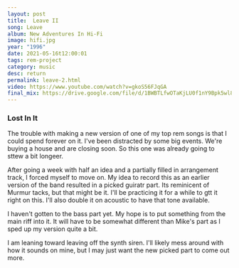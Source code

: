 ```yaml
---
layout: post
title:  Leave II
song: Leave
album: New Adventures In Hi-Fi
image: hifi.jpg
year: "1996"
date: 2021-05-16t12:00:01
tags: rem-project
category: music
desc: return
permalink: leave-2.html
video: https://www.youtube.com/watch?v=gkoS56FJqGA
final_mix: https://drive.google.com/file/d/1BWBTLfwOTaKjLU0f1nY9Bpk5wl8PGqY7/view?usp=sharing
---
```


### Lost In It

The trouble with making a new version of one of my top rem songs is that I could spend forever on it. I've been distracted by some big events. We're buying a house and are closing soon. So this one was already going to sttew a bit longeer.

After going a week with half an idea and a partially filled in arrangement track, I forced myself to move on. My idea to record this as an earlier version of the band resulted in a picked guiratr part. Its reminicent of Murmur tacks, but that might be it. I'll be practicing it for a while to gtt it right on this. I'll also double it on acoustic to have that tone available.

I haven't gotten to the bass part yet. My hope is to put something from the main riff into it. It will have to be somewhat different than Mike's part as I sped up my version quite a bit.

I am leaning toward leaving off the synth siren. I'll likely mess around with how it sounds on mine, but I may just want the new picked part to come out more.